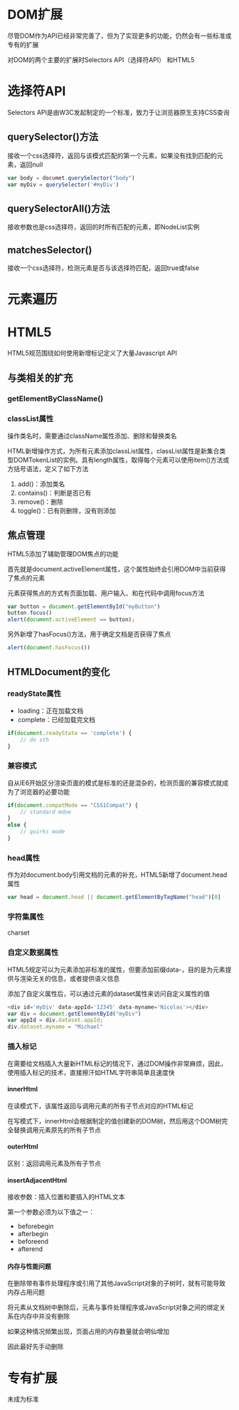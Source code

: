 # DOM扩展

尽管DOM作为API已经非常完善了，但为了实现更多的功能，仍然会有一些标准或专有的扩展

对DOM的两个主要的扩展时Selectors API（选择符API） 和HTML5

# 选择符API

Selectors API是由W3C发起制定的一个标准，致力于让浏览器原生支持CSS查询

## querySelector()方法

接收一个css选择符，返回与该模式匹配的第一个元素，如果没有找到匹配的元素，返回null

```js
var body = documet.querySelector("body")
var myDiv = querySelector('#myDiv')
```



## querySelectorAll()方法

接收参数也是css选择符，返回的时所有匹配的元素，即NodeList实例

## matchesSelector()

接收一个css选择符，检测元素是否与该选择符匹配，返回true或false

# 元素遍历

# HTML5

HTML5规范围绕如何使用新增标记定义了大量Javascript API

## 与类相关的扩充

### getElementByClassName()

### classList属性

操作类名时，需要通过className属性添加、删除和替换类名

HTML新增操作方式，为所有元素添加classList属性，classList属性是新集合类型DOMTokenList的实例。具有length属性，取得每个元素可以使用item()方法或方括号语法，定义了如下方法

1. add()：添加类名
2. contains()：判断是否已有
3. remove()：删除
4. toggle()：已有则删除，没有则添加

## 焦点管理

HTML5添加了辅助管理DOM焦点的功能

首先就是document.activeElement属性，这个属性始终会引用DOM中当前获得了焦点的元素

元素获得焦点的方式有页面加载、用户输入、和在代码中调用focus方法

```js
var button = document.getElementById("myButton")
button.focus()
alert(document.activeElement == button);
```

另外新增了hasFocus()方法，用于确定文档是否获得了焦点

```js
alert(document.hasFocus())
```

## HTMLDocument的变化

### readyState属性

- loading：正在加载文档
- complete：已经加载完文档

```js
if(document.readyState == 'complete') {
	// do sth
}
```

### 兼容模式

自从IE6开始区分渲染页面的模式是标准的还是混杂的，检测页面的兼容模式就成为了浏览器的必要功能

```js
if(document.compatMode == "CSS1Compat") {
    // standard mdoe
}
else {
    // quirks mode
}
```

### head属性

作为对document.body引用文档的<body>元素的补充，HTML5新增了document.head属性

```js
var head = document.head || document.getElementByTagName("head")[0]
```

### 字符集属性

charset

### 自定义数据属性

HTML5规定可以为元素添加非标准的属性，但要添加前缀data-，目的是为元素提供与渲染无关的信息，或者提供语义信息

添加了自定义属性后，可以通过元素的dataset属性来访问自定义属性的值

```js
<div id='myDiv' data-appId='12345' data-myname='Nicolas'></div>
var div = document.getElementById("myDiv")
var appId = div.dataset.appId;
div.dataset.myname = "Michael"
```

### 插入标记

在需要给文档插入大量新HTML标记的情况下，通过DOM操作非常麻烦，因此，使用插入标记的技术，直接擦汗如HTML字符串简单且速度快

#### innerHtml

在读模式下，该属性返回与调用元素的所有子节点对应的HTML标记

在写模式下，innerHtml会根据制定的值创建新的DOM树，然后用这个DOM树完全替换调用元素原先的所有子节点

#### outerHtml

区别：返回调用元素及所有子节点

#### insertAdjacentHtml

接收参数：插入位置和要插入的HTML文本

第一个参数必须为以下值之一：

- beforebegin
- afterbegin
- beforeend
- afterend

#### 内存与性能问题

在删除带有事件处理程序或引用了其他JavaScript对象的子树时，就有可能导致内存占用问题

将元素从文档树中删除后，元素与事件处理程序或JavaScript对象之间的绑定关系在内存中并没有删除

如果这种情况频繁出现，页面占用的内存数量就会明仙增加

因此最好先手动删除

# 专有扩展

未成为标准













